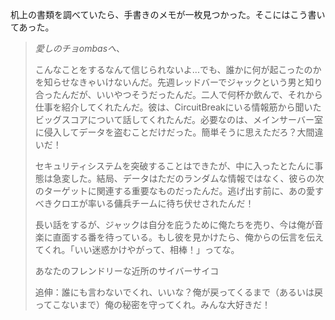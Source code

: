  机上の書類を調べていたら、手書きのメモが一枚見つかった。そこにはこう書いてあった。
> *愛しのチョombasへ*、
>
> こんなことをするなんて信じられないよ...でも、誰かに何が起こったのかを知らせなきゃいけないんだ。先週レッドバーでジャックという男と知り合ったんだが、いいやつそうだったんだ。二人で何杯か飲んで、それから仕事を紹介してくれたんだ。彼は、CircuitBreakにいる情報筋から聞いたビッグスコアについて話してくれたんだ。必要なのは、メインサーバー室に侵入してデータを盗むことだけだった。簡単そうに思えただろ？大間違いだ！
>
> セキュリティシステムを突破することはできたが、中に入ったとたんに事態は急変した。結局、データはただのランダムな情報ではなく、彼らの次のターゲットに関連する重要なものだったんだ。逃げ出す前に、あの愛すべきクロエが率いる傭兵チームに待ち伏せされたんだ！
>
> 長い話をするが、ジャックは自分を庇うために俺たちを売り、今は俺が音楽に直面する番を待っている。もし彼を見かけたら、俺からの伝言を伝えてくれ。「いい迷惑かけやがって、相棒！」ってな。
>
> あなたのフレンドリーな近所のサイバーサイコ
>
> 追伸：誰にも言わないでくれ、いいな？俺が戻ってくるまで（あるいは戻ってこないまで）俺の秘密を守ってくれ。みんな大好きだ！